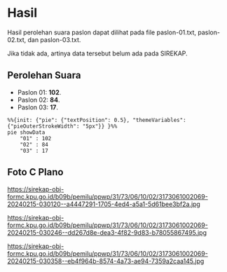 # Hasil

Hasil perolehan suara paslon dapat dilihat pada file paslon-01.txt, paslon-02.txt, dan paslon-03.txt.

Jika tidak ada, artinya data tersebut belum ada pada SIREKAP.

## Perolehan Suara

 * Paslon 01: **102**.
 * Paslon 02: **84**.
 * Paslon 03: **17**.

```mermaid
%%{init: {"pie": {"textPosition": 0.5}, "themeVariables": {"pieOuterStrokeWidth": "5px"}} }%%
pie showData
    "01" : 102
    "02" : 84
    "03" : 17
```
## Foto C Plano

https://sirekap-obj-formc.kpu.go.id/b09b/pemilu/ppwp/31/73/06/10/02/3173061002069-20240215-030120--a4447291-1705-4ed4-a5a1-5d61bee3bf2a.jpg

https://sirekap-obj-formc.kpu.go.id/b09b/pemilu/ppwp/31/73/06/10/02/3173061002069-20240215-030246--dd267d8e-dea3-4f82-9d83-b78055867495.jpg

https://sirekap-obj-formc.kpu.go.id/b09b/pemilu/ppwp/31/73/06/10/02/3173061002069-20240215-030358--eb4f964b-8574-4a73-ae94-7359a2caa145.jpg
